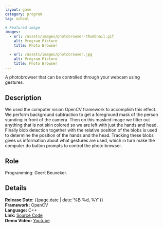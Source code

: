 ```yaml
---
layout: game
category: program
tag: school

# Featured image
images:
  - url: /assets/images/photobrowser-thumbnail.gif
    alt: Program Picture
    title: Photo Browser

  - url: /assets/images/photobrowser.jpg
    alt: Program Picture
    title: Photo Browser
---
```


A photobrowser that can be controlled through your webcam using gestures.
<!--content-->

## Description
We used the computer vision OpenCV framework to accomplish this effect. We perform background subtraction to get a foreground mask of the person standing in front of the camera. Then on this masked image we filter out anything that is not skin colored so we are left with just the hands and head. Finally blob detection together with the relative position of the blobs is used to determine the position of the hands and the head. Tracking these blobs gives us information about what gestures are used, which in turn make the computer do button prompts to control the photo browser.

## Role
Programming: Geert Beuneker.  

## Details
**Release Date:** {{page.date | date:'%B %d, %Y'}}  
**Framework:** OpenCV  
**Language:** C++  
**Link:** [Source Code](https://drive.google.com/open?id=0B-BSZRLf8PuDUUNHOExQS3JaRVU)  
**Demo Video:** [Youtube](https://www.youtube.com/watch?v=y5FuycQf7Ac&feature=youtu.be)
